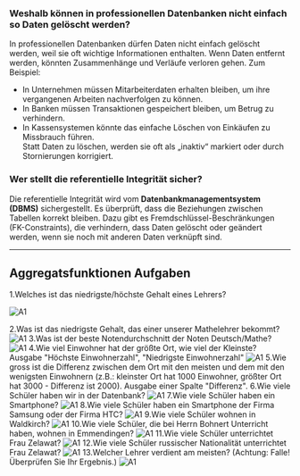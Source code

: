 
### Weshalb können in professionellen Datenbanken nicht einfach so Daten gelöscht werden? 
In professionellen Datenbanken dürfen Daten nicht einfach gelöscht werden, weil sie oft wichtige Informationen enthalten. Wenn Daten entfernt werden, könnten Zusammenhänge und Verläufe verloren gehen. Zum Beispiel:  
- In Unternehmen müssen Mitarbeiterdaten erhalten bleiben, um ihre vergangenen Arbeiten nachverfolgen zu können.  
- In Banken müssen Transaktionen gespeichert bleiben, um Betrug zu verhindern.  
- In Kassensystemen könnte das einfache Löschen von Einkäufen zu Missbrauch führen.  
Statt Daten zu löschen, werden sie oft als „inaktiv“ markiert oder durch Stornierungen korrigiert.  

### Wer stellt die referentielle Integrität sicher? 
Die referentielle Integrität wird vom **Datenbankmanagementsystem (DBMS)** sichergestellt. Es überprüft, dass die Beziehungen zwischen Tabellen korrekt bleiben. Dazu gibt es Fremdschlüssel-Beschränkungen (FK-Constraints), die verhindern, dass Daten gelöscht oder geändert werden, wenn sie noch mit anderen Daten verknüpft sind.

---
## Aggregatsfunktionen Aufgaben
1.Welches ist das niedrigste/höchste Gehalt eines Lehrers?

![A1](./integrität_pic/integ1.jpg")

2.Was ist das niedrigste Gehalt, das einer unserer Mathelehrer bekommt?
![A1]()
3.Was ist der beste Notendurchschnitt der Noten Deutsch/Mathe?
![A1]()
4.Wie viel Einwohner hat der größte Ort, wie viel der Kleinste? Ausgabe "Höchste Einwohnerzahl", "Niedrigste Einwohnerzahl"
![A1]()
5.Wie gross ist die Differenz zwischen dem Ort mit den meisten und dem mit den wenigsten Einwohnern (z.B.: kleinster Ort hat 1000 Einwohner, größter Ort hat 3000 - Differenz ist 2000). Ausgabe einer Spalte "Differenz".
6.Wie viele Schüler haben wir in der Datenbank?
![A1]()
7.Wie viele Schüler haben ein Smartphone?
![A1]()
8.Wie viele Schüler haben ein Smartphone der Firma Samsung oder der Firma HTC?
![A1]()
9.Wie viele Schüler wohnen in Waldkirch?
![A1]()
10.Wie viele Schüler, die bei Herrn Bohnert Unterricht haben, wohnen in Emmendingen?
![A1]()
11.Wie viele Schüler unterrichtet Frau Zelawat?
![A1]()
12.Wie viele Schüler russischer Nationalität unterrichtet Frau Zelawat?
![A1]()
13.Welcher Lehrer verdient am meisten? (Achtung: Falle! Überprüfen Sie Ihr Ergebnis.)
![A1]()
